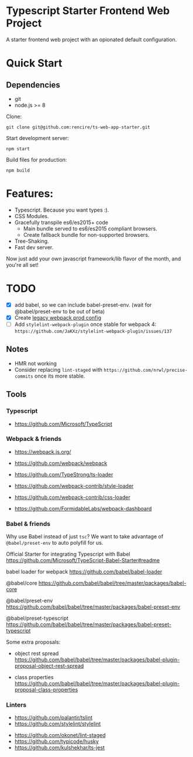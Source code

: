 # Typescript Starter Frontend Web Project

A starter frontend web project with an opionated default configuration.

# Quick Start

## Dependencies

* git
* node.js >= 8

Clone:

```
git clone git@github.com:rencire/ts-web-app-starter.git
```

Start development server:

```
npm start
```

Build files for production:

```
npm build
```

# Features:

* Typescript. Because you want types :).
* CSS Modules.
* Gracefully transpile es6/es2015+ code
  * Main bundle served to es6/es2015 compliant browsers.
  * Create fallback bundle for non-supported browsers.
* Tree-Shaking.
* Fast dev server.

Now just add your own javascript framework/lib flavor of the month, and you're all set!

# TODO

* [x] add babel, so we can include babel-preset-env. (wait for @babel/preset-env to be out of beta)
* [x] Create [legacy webpack prod config](https://philipwalton.com/articles/deploying-es2015-code-in-production-today/)
* [ ] Add `stylelint-webpack-plugin` once stable for webpack 4:
      `https://github.com/JaKXz/stylelint-webpack-plugin/issues/137`

## Notes

* HMR not working
* Consider replacing `lint-staged` with `https://github.com/nrwl/precise-commits` once its more stable.

## Tools

### Typescript

* https://github.com/Microsoft/TypeScript

### Webpack & friends

* https://webpack.js.org/
* https://github.com/webpack/webpack

* https://github.com/TypeStrong/ts-loader
* https://github.com/webpack-contrib/style-loader
* https://github.com/webpack-contrib/css-loader
* https://github.com/FormidableLabs/webpack-dashboard

### Babel & friends

Why use Babel instead of just `tsc`? We want to take advantage of `@babel/preset-env` to auto polyfill for us.

Official Starter for integrating Typescript with Babel
https://github.com/Microsoft/TypeScript-Babel-Starter#readme

babel loader for webpack
https://github.com/babel/babel-loader

@babel/core
https://github.com/babel/babel/tree/master/packages/babel-core

@babel/preset-env
https://github.com/babel/babel/tree/master/packages/babel-preset-env

@babel/preset-typescript
https://github.com/babel/babel/tree/master/packages/babel-preset-typescript

Some extra proposals:

* object rest spread
  https://github.com/babel/babel/tree/master/packages/babel-plugin-proposal-object-rest-spread

* class properties
  https://github.com/babel/babel/tree/master/packages/babel-plugin-proposal-class-properties

### Linters

* https://github.com/palantir/tslint
* https://github.com/stylelint/stylelint

- https://github.com/okonet/lint-staged
- https://github.com/typicode/husky
- https://github.com/kulshekhar/ts-jest
